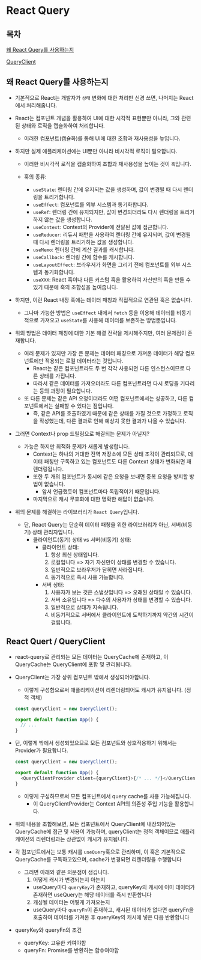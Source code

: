 # React Query

## 목차

[왜 React Query를 사용하는지](#왜-react-query를-사용하는지)

[QueryClient](#react-quert--queryclient)

## 왜 React Query를 사용하는지

- 기본적으로 React는 개발자가 `상태` 변화에 대한 처리만 신경 쓰면, 나머지는 React에서 처리해줍니다.
- React는 컴포넌트 개념을 활용하여 UI에 대한 시각적 표현뿐만 아니라, 그와 관련된 상태와 로직을 캡슐화하여 처리합니다.

  - 이러한 컴포넌트(캡슐화)를 통해 UI에 대한 조합과 재사용성을 높입니다.

- 하지만 실제 애플리케이션에는 UI뿐만 아니라 비시각적 로직이 필요합니다.

  - 이러한 비시각적 로직을 캡슐화하여 조합과 재사용성을 높이는 것이 `훅`입니다.

  - 훅의 종류:
    - `useState`: 렌더링 간에 유지되는 값을 생성하며, 값이 변경될 때 다시 렌더링을 트리거합니다.
    - `useEffect`: 컴포넌트를 외부 시스템과 동기화합니다.
    - `useRef`: 렌더링 간에 유지되지만, 값이 변경되더라도 다시 렌더링을 트리거하지 않는 값을 생성합니다.
    - `useContext`: Context의 Provider에 전달된 값에 접근합니다.
    - `useReducer`: 리듀서 패턴을 사용하여 렌더링 간에 유지되며, 값이 변경될 때 다시 렌더링을 트리거하는 값을 생성합니다.
    - `useMemo`: 렌더링 간에 계산 결과를 캐시합니다.
    - `useCallback`: 렌더링 간에 함수를 캐시합니다.
    - `useLayoutEffect`: 브라우저가 화면을 그리기 전에 컴포넌트를 외부 시스템과 동기화합니다.
    - `useXXX`: React 훅이나 다른 커스텀 훅을 활용하여 자신만의 훅을 만들 수 있기 때문에 훅의 조합성을 높여줍니다.

- 하지만, 이런 React 내장 훅에는 데이터 패칭과 직접적으로 연관된 훅은 없습니다.

  - 그나마 가능한 방법은 `useEffect` 내에서 `fetch` 등을 이용해 데이터를 비동기적으로 가져오고 `useState`를 사용해 데이터를 보존하는 방법뿐입니다.

- 위의 방법은 데이터 패칭에 대한 기본 해결 전략을 제시해주지만, 여러 문제점이 존재합니다.

  - 여러 문제가 있지만 가장 큰 문제는 데이터 패칭으로 가져온 데이터가 해당 컴포넌트에만 적용되는 로컬 데이터라는 것입니다.
    - React는 같은 컴포넌트라도 두 번 각각 사용되면 다른 인스턴스이므로 다른 상태를 가집니다.
    - 따라서 같은 데이터를 가져오더라도 다른 컴포넌트라면 다시 로딩을 기다리는 등의 과정이 필요합니다.
  - 또 다른 문제는 같은 API 요청이더라도 어떤 컴포넌트에서는 성공하고, 다른 컴포넌트에서는 실패할 수 있다는 점입니다.
    - 즉, 같은 API를 호출하였기 때문에 같은 상태를 가질 것으로 가정하고 로직을 작성했는데, 다른 결과로 인해 예상치 못한 결과가 나올 수 있습니다.

- 그러면 Context나 prop 드릴링으로 해결되는 문제가 아닐지?

  - 가능은 하지만 최적화 문제가 새롭게 발생합니다.
    - Context는 하나의 거대한 전역 저장소에 모든 상태 조각이 관리되므로, 데이터 패칭만 구독하고 있는 컴포넌트도 다른 Context 상태가 변화되면 재렌더링됩니다.
    - 또한 두 개의 컴포넌트가 동시에 같은 요청을 보내면 중복 요청을 방지할 방법이 없습니다.
      - 앞서 언급했듯이 컴포넌트마다 독립적이기 때문입니다.
    - 마지막으로 캐시 무효화에 대한 명확한 해답이 없습니다.

- 위의 문제를 해결하는 라이브러리가 `React Query`입니다.
  - 단, React Query는 단순히 데이터 패칭을 위한 라이브러리가 아닌, 서버(비동기) 상태 관리자입니다.
    - 클라이언트(동기) 상태 vs 서버(비동기) 상태:
      - 클라이언트 상태:
        1. 항상 최신 상태입니다.
        2. 로컬입니다 => 자기 자신만이 상태를 변경할 수 있습니다.
        3. 일반적으로 브라우저가 닫히면 사라집니다.
        4. 동기적으로 즉시 사용 가능합니다.
      - 서버 상태:
        1. 사용자가 보는 것은 스냅샷입니다 => 오래된 상태일 수 있습니다.
        2. 서버 소유입니다 => 다수의 사용자가 상태를 변경할 수 있습니다.
        3. 일반적으로 상태가 지속됩니다.
        4. 비동기적으로 서버에서 클라이언트에 도착하기까지 약간의 시간이 걸립니다.

## React Quert / QueryClient

- react-query로 관리되는 모든 데이터는 QueryCache에 존재하고, 이 QueryCache는 QueryClient에 포함 및 관리됩니다.
- QueryClient는 가장 상위 컴포넌트 밖에서 생성되어야합니다.

  - 이렇게 구성함으로써 애플리케이션이 리렌더링되어도 캐시가 유지됩니다. (정적 객체)

  ```js
  const queryClient = new QueryClient();

  export default function App() {
    // ...
  }
  ```

- 단, 이렇게 밖에서 생성되었으므로 모든 컴포넌트와 상호작용하기 위해서는 Provider가 필요합니다.

  ```js
  const queryClient = new QueryClient();

  export default function App() {
    <QueryClientProvider client={queryClient}>{/* ... */}</QueryClientProvider>;
  }
  ```

  - 이렇게 구성하므로써 모든 컴포넌트에서 query cache를 사용 가능해집니다.
    - 이 QueryClientProvider는 Context API의 의존성 주입 기능을 활용합니다.

- 위의 내용을 조합해보면, 모든 컴포넌트에서 QueryClient에 내장되어있는 QueryCache에 접근 및 사용이 가능하며, queryClient는 정적 객체이므로 애플리케이션의 리렌더링과는 상관없이 캐시가 유지됩니다.
- 각 컴포넌트에서는 보통 캐시를 `useQuery`훅으로 관리하며, 이 훅은 기본적으로 QueryCache를 구독하고있으며, cache가 변경되면 리렌더링을 수행합니다
  - 그러면 아래와 같은 의문점이 생깁니다.
    1. 어떻게 캐시가 변경되는지 아는지
    - useQuery마다 `queryKey`가 존재하고, queryKey의 캐시에 이미 데이터가 존재하면 useQuery는 해당 데이터를 즉시 반환합니다
    2. 캐싱될 데이터는 어떻게 가져오는지
    - useQuery마다 `queryFn`이 존재하고, 캐시된 데이터가 없다면 queryFn을 호출하여 데이터를 가져온 후 queryKey의 캐시에 넣은 다음 반환합니다
- queryKey와 queryFn의 조건
  - queryKey: 고유한 키여야함
  - queryFn: Promise를 반환하는 함수여야함
